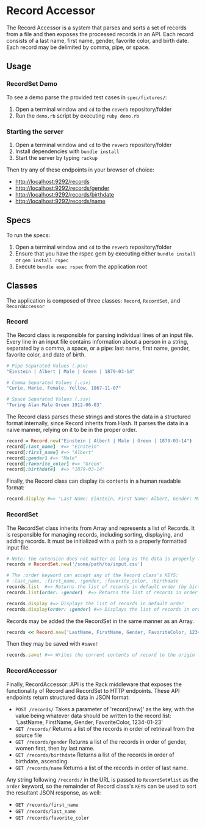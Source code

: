 # Record Accessor

The Record Accessor is a system that parses and sorts a set of records from a file and then exposes the processed records in an API. Each record consists of a last name, first name, gender, favorite color, and birth date. Each record may be delimited by comma, pipe, or space.

## Usage

### RecordSet Demo

To see a demo parse the provided test cases in `spec/fixtures/`:

1. Open a terminal window and `cd` to the `reverb` repository/folder
2. Run the `demo.rb` script by executing `ruby demo.rb`

### Starting the server

1. Open a terminal window and `cd` to the `reverb` repository/folder
2. Install dependencies with `bundle install`
3. Start the server by typing `rackup`

Then try any of these endpoints in your browser of choice:

- [http://localhost:9292/records](http://localhost:9292/records)
- [http://localhost:9292/records/gender](http://localhost:9292/records/gender)
- [http://localhost:9292/records/birthdate](http://localhost:9292/records/birthdate)
- [http://localhost:9292/records/name](http://localhost:9292/records/name)


## Specs

To run the specs:

1. Open a terminal window and `cd` to the `reverb` repository/folder
2. Ensure that you have the rspec gem by executing either `bundle install` or `gem install rspec`
3. Execute `bundle exec rspec` from the application root

## Classes

The application is composed of three classes: `Record`, `RecordSet`, and `RecordAccessor`

### Record

The Record class is responsible for parsing individual lines of an input file. Every line in an input file contains information about a person in a string, separated by a comma, a space, or a pipe: last name, first name, gender, favorite color, and date of birth.

```ruby
# Pipe Separated Values (.psv)
"Einstein | Albert | Male | Green | 1879-03-14"

# Comma Separated Values (.csv)
"Curie, Marie, Female, Yellow, 1867-11-07"

# Space Separated Values (.ssv)
"Turing Alan Male Green 1912-06-03"
```

The Record class parses these strings and stores the data in a structured format internally, since Record inherits from Hash. It parses the data in a naive manner, relying on it to be in the proper order.

```ruby
record = Record.new("Einstein | Albert | Male | Green | 1879-03-14")
record[:last_name]  #=> "Einstein"
record[:first_name] #=> "Albert"
record[:gender] #=> "Male"
record[:favorite_color] #=> "Green"
record[:birthdate]  #=> "1879-03-14"
```

Finally, the Record class can display its contents in a human readable format:

```ruby
record.display #=> "Last Name: Einstein, First Name: Albert, Gender: Male, Date of Birth: 03/14/1879, Favorite Color: Green"
```

### RecordSet

The RecordSet class inherits from Array and represents a list of Records. It is responsible for managing records, including sorting, displaying, and adding records. It must be initialized with a path to a properly formatted input file.

```ruby
# Note: the extension does not matter as long as the data is properly formatted.
records = RecordSet.new('/some/path/to/input.csv')

# The :order keyword can accept any of the Record class's KEYS:
# :last_name, :first_name, :gender, :favorite_color, :birthdate
records.list  #=> Returns the list of records in default order (by birthdate)
records.list(order: :gender)  #=> Returns the list of records in order of gender (then last name)

records.display #=> Displays the list of records in default order
records.display(order: :gender) #=> Displays the list of records in order of gender (then last name)

```

Records may be added the the RecordSet in the same manner as an Array.

```ruby
records << Record.new('LastName, FirstName, Gender, FavoriteColor, 1234-01-23')
```

Then they may be saved with `#save!`

```ruby
records.save! #=> Writes the current contents of record to the origin file in CSV format
```

### RecordAccessor

Finally, RecordAccessor::API is the Rack middleware that exposes the functionality of Record and RecordSet to HTTP endpoints. These API endpoints return structured data in JSON format:

- `POST /records/` Takes a parameter of 'record[new]' as the key, with the value being whatever data should be written to the record list: 'LastName, FirstName, Gender, FavoriteColor, 1234-01-23'
- `GET /records/` Returns a list of the records in order of retrieval from the source file
- `GET /records/gender` Returns a list of the records in order of gender, women first, then by last name.
- `GET /records/birthdate` Returns a list of the records in order of birthdate, ascending.
- `GET /records/name` Returns a list of the records in order of last name.

Any string following `/records/` in the URL is passed to `RecordSet#list` as the `order` keyword, so the remainder of Record class's `KEYS` can be used to sort the resultant JSON response, as well:

- `GET /records/first_name`
- `GET /records/last_name`
- `GET /records/favorite_color`